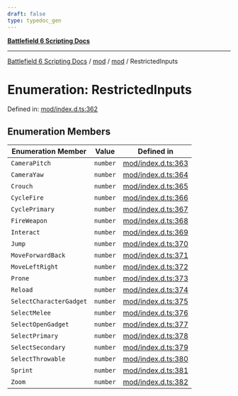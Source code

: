 ```yaml
---
draft: false
type: typedoc_gen
---
```


[**Battlefield 6 Scripting Docs**](../../../_index.md)

***

[Battlefield 6 Scripting Docs](../../../_index.md) / [mod](../../_index.md) / [mod](../_index.md) / RestrictedInputs

# Enumeration: RestrictedInputs

Defined in: [mod/index.d.ts:362](https://github.com/battlefield-portal-community/portal-docs/blob/ff09b2690670f74de7e97198022e5a97ff1161ff/generators/santiago/mod/index.d.ts#L362)

## Enumeration Members

| Enumeration Member | Value | Defined in |
| ------ | ------ | ------ |
| <a id="camerapitch"></a> `CameraPitch` | `number` | [mod/index.d.ts:363](https://github.com/battlefield-portal-community/portal-docs/blob/ff09b2690670f74de7e97198022e5a97ff1161ff/generators/santiago/mod/index.d.ts#L363) |
| <a id="camerayaw"></a> `CameraYaw` | `number` | [mod/index.d.ts:364](https://github.com/battlefield-portal-community/portal-docs/blob/ff09b2690670f74de7e97198022e5a97ff1161ff/generators/santiago/mod/index.d.ts#L364) |
| <a id="crouch"></a> `Crouch` | `number` | [mod/index.d.ts:365](https://github.com/battlefield-portal-community/portal-docs/blob/ff09b2690670f74de7e97198022e5a97ff1161ff/generators/santiago/mod/index.d.ts#L365) |
| <a id="cyclefire"></a> `CycleFire` | `number` | [mod/index.d.ts:366](https://github.com/battlefield-portal-community/portal-docs/blob/ff09b2690670f74de7e97198022e5a97ff1161ff/generators/santiago/mod/index.d.ts#L366) |
| <a id="cycleprimary"></a> `CyclePrimary` | `number` | [mod/index.d.ts:367](https://github.com/battlefield-portal-community/portal-docs/blob/ff09b2690670f74de7e97198022e5a97ff1161ff/generators/santiago/mod/index.d.ts#L367) |
| <a id="fireweapon"></a> `FireWeapon` | `number` | [mod/index.d.ts:368](https://github.com/battlefield-portal-community/portal-docs/blob/ff09b2690670f74de7e97198022e5a97ff1161ff/generators/santiago/mod/index.d.ts#L368) |
| <a id="interact"></a> `Interact` | `number` | [mod/index.d.ts:369](https://github.com/battlefield-portal-community/portal-docs/blob/ff09b2690670f74de7e97198022e5a97ff1161ff/generators/santiago/mod/index.d.ts#L369) |
| <a id="jump"></a> `Jump` | `number` | [mod/index.d.ts:370](https://github.com/battlefield-portal-community/portal-docs/blob/ff09b2690670f74de7e97198022e5a97ff1161ff/generators/santiago/mod/index.d.ts#L370) |
| <a id="moveforwardback"></a> `MoveForwardBack` | `number` | [mod/index.d.ts:371](https://github.com/battlefield-portal-community/portal-docs/blob/ff09b2690670f74de7e97198022e5a97ff1161ff/generators/santiago/mod/index.d.ts#L371) |
| <a id="moveleftright"></a> `MoveLeftRight` | `number` | [mod/index.d.ts:372](https://github.com/battlefield-portal-community/portal-docs/blob/ff09b2690670f74de7e97198022e5a97ff1161ff/generators/santiago/mod/index.d.ts#L372) |
| <a id="prone"></a> `Prone` | `number` | [mod/index.d.ts:373](https://github.com/battlefield-portal-community/portal-docs/blob/ff09b2690670f74de7e97198022e5a97ff1161ff/generators/santiago/mod/index.d.ts#L373) |
| <a id="reload"></a> `Reload` | `number` | [mod/index.d.ts:374](https://github.com/battlefield-portal-community/portal-docs/blob/ff09b2690670f74de7e97198022e5a97ff1161ff/generators/santiago/mod/index.d.ts#L374) |
| <a id="selectcharactergadget"></a> `SelectCharacterGadget` | `number` | [mod/index.d.ts:375](https://github.com/battlefield-portal-community/portal-docs/blob/ff09b2690670f74de7e97198022e5a97ff1161ff/generators/santiago/mod/index.d.ts#L375) |
| <a id="selectmelee"></a> `SelectMelee` | `number` | [mod/index.d.ts:376](https://github.com/battlefield-portal-community/portal-docs/blob/ff09b2690670f74de7e97198022e5a97ff1161ff/generators/santiago/mod/index.d.ts#L376) |
| <a id="selectopengadget"></a> `SelectOpenGadget` | `number` | [mod/index.d.ts:377](https://github.com/battlefield-portal-community/portal-docs/blob/ff09b2690670f74de7e97198022e5a97ff1161ff/generators/santiago/mod/index.d.ts#L377) |
| <a id="selectprimary"></a> `SelectPrimary` | `number` | [mod/index.d.ts:378](https://github.com/battlefield-portal-community/portal-docs/blob/ff09b2690670f74de7e97198022e5a97ff1161ff/generators/santiago/mod/index.d.ts#L378) |
| <a id="selectsecondary"></a> `SelectSecondary` | `number` | [mod/index.d.ts:379](https://github.com/battlefield-portal-community/portal-docs/blob/ff09b2690670f74de7e97198022e5a97ff1161ff/generators/santiago/mod/index.d.ts#L379) |
| <a id="selectthrowable"></a> `SelectThrowable` | `number` | [mod/index.d.ts:380](https://github.com/battlefield-portal-community/portal-docs/blob/ff09b2690670f74de7e97198022e5a97ff1161ff/generators/santiago/mod/index.d.ts#L380) |
| <a id="sprint"></a> `Sprint` | `number` | [mod/index.d.ts:381](https://github.com/battlefield-portal-community/portal-docs/blob/ff09b2690670f74de7e97198022e5a97ff1161ff/generators/santiago/mod/index.d.ts#L381) |
| <a id="zoom"></a> `Zoom` | `number` | [mod/index.d.ts:382](https://github.com/battlefield-portal-community/portal-docs/blob/ff09b2690670f74de7e97198022e5a97ff1161ff/generators/santiago/mod/index.d.ts#L382) |

